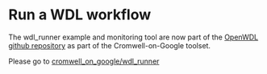 # Run a WDL workflow

The wdl_runner example and monitoring tool are now part of the
[OpenWDL github repository](https://github.com/openwdl/wdl) as
part of the Cromwell-on-Google toolset.

Please go to 
[cromwell_on_google/wdl_runner](https://github.com/openwdl/wdl/tree/master/runners/cromwell_on_google/wdl_runner)
